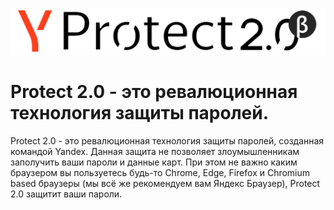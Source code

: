 ![Logo](https://raw.githubusercontent.com/yandex-beta/protect_2.0/main/logo_full.png)
# Protect 2.0 - это ревалюционная технология защиты паролей.
Protect 2.0 - это ревалюционная технология защиты паролей, созданная командой Yandex. Данная защита не позволяет злоумышленникам заполучить ваши пароли и данные карт. При этом не важно каким браузером вы пользуетесь будь-то Chrome, Edge, Firefox и Chromium based браузеры (мы всё же рекомендуем вам Яндекс Браузер), Protect 2.0 защитит ваши пароли.
